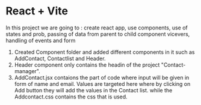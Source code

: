# React + Vite

In this project we are going to :
    create react app,
    use components,
    use of states and prob,
    passing of data from parent to child component vicevers,
    handling of events and form
1. Created Component  folder and added different components in it such as AddContact, Contactlist and Header.
2. Header component only contains the headin of the project "Contact- manager".
3. AddContact.jsx contaions the part of code where input will be given in form of name and email. Values are targeted here where by clicking on Add button they will add the values in the Contact list. while the Addcontact.css contains the css that is used.